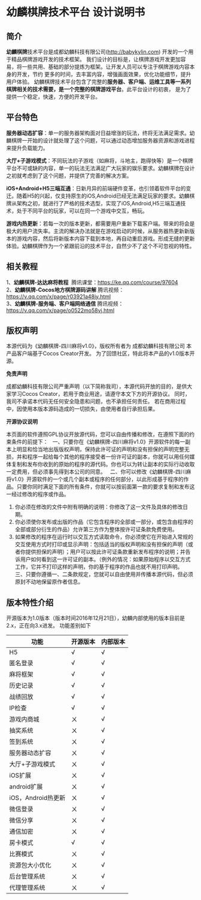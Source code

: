 幼麟棋牌技术平台 设计说明书
====

简介
---

  **幼麟棋牌**技术平台是成都幼麟科技有限公司(http://babykylin.com) 开发的一个用于精品棋牌游戏开发的技术框架。
我们设计的目标是，让棋牌游戏开发更加容易，将一些共用、基础的部分提炼为框架。让开发人员可以专注于棋牌游戏内容本身的开发，节约
更多的时间，去丰富内容，增强画面效果，优化功能细节，提升用户体验。
幼麟棋牌技术平台包含了完整的**服务器、客户端、运维工具等一系列棋牌相关的技术需要，是一个完整的棋牌游戏平台**。此平台设计的初衷，
是为了提供一个稳定，快速，方便的开发平台。

平台特色
---

  **服务器动态扩容**：单一的服务器架构面对日益增涨的玩法，终将无法满足需求。幼麟棋牌一开始的设计就处理了这个问题，可以通过动态增加服务器资源和游戏进程来提升负载能力。

  **大厅+子游戏模式**：不同玩法的子游戏（如麻将，斗地主，跑得快等）是一个棋牌平台不可或缺的内容，单一的玩法无法满足广大玩家的娱乐要求。幼麟棋牌在设计之初就考虑到了这个问题，并提供了完善的解决方案。

  **iOS+Android+H5三端互通**：日新月异的前端硬件变革，也引领着软件平台的变迁。随着H5的兴起，仅支持原生的iOS,Android已经无法满足玩家的要求。幼麟棋牌从架构之初，就进行了严格的技术选型，实现了iOS,Android,H5三端互通技术，处于不同平台的玩家，可以在同一个游戏中交互，畅玩。

  **游戏内热更新**：若每一次的版本更新，都需要用户重新下载客户端。带来的将会是极大的用户流失率。主流的解决办法就是在游戏启动的时候，从服务器热更新新版本的游戏内容，然后将新版本内容下载到本地，再自动重启游戏。形成无缝的更新体验。幼麟棋牌作为一个紧跟前沿的技术平台，自然少不了这个不可忽视的特性。 
  
  
相关教程
---

1、**幼麟棋牌-达达麻将教程**  腾讯课堂：https://ke.qq.com/course/97604</br>
2、**幼麟棋牌-Cocos地方棋牌源码讲解** 腾讯视频：https://v.qq.com/x/page/r03921a48jy.html</br>
3、**幼麟棋牌-服务端、客户端网络通信** 腾讯视频：https://v.qq.com/x/page/o0522mo58vj.html</br>


版权声明
---
本源代码为《幼麟棋牌-四川麻将v1.0》，版权所有者为  成都幼麟科技有限公司
本产品客户端基于Cocos Creator开发。 为了回馈社区，特此将本产品的v1.0版本开源。

**免责声明**

成都幼麟科技有限公司严重声明（以下简称我司），本源代码开放的目的，是供大家学习Cocos Creator，若用于商业用途，请遵守本文下方的开源协议。 同时，我司不承诺本代码无任何安全隐患和问题，也不承担任何责任。 若在商用过程中，因使用本版本源码造成的一切损失，由使用者自行承担后果。



**开源协议说明**

本页面的软件遵照GPL协议开放源代码，您可以自由传播和修改，在遵照下面的约束条件的前提下：
 
一、只要你在《幼麟棋牌-四川麻将v1.0》开源软件的每一副本上明显和恰当地出版版权声明，保持此许可证的声明和没有担保的声明完整无损，并和程序一起给每个其他的程序接受者一份许可证的副本，你就可以用任何媒体复制和发布你收到的原始的程序的源代码。你也可以为转让副本的实际行动收取一定费用，但必须事先得到本公司的同意。
 
二、你可以修改《幼麟棋牌-四川麻将v1.0》开源软件的一个或几个副本或程序的任何部分，以此形成基于程序的作品。只要你同时满足下面的所有条件，你就可以按前面第一款的要求复制和发布这一经过修改的程序或作品。
 
1. 你必须在修改的文件中附有明确的说明：你修改了这一文件及具体的修改日期。
 
2. 你必须使你发布或出版的作品（它包含程序的全部或一部分，或包含由程序的全部或部分衍生的作品）允许第三方作为整体按许可证条款免费使用。
 
3. 如果修改的程序在运行时以交互方式读取命令，你必须使它在开始进入常规的交互使用方式时打印或显示声明：包括适当的版权声明和没有担保的声明（或者你提供担保的声明）；用户可以按此许可证条款重新发布程序的说明；并告诉用户如何看到这一许可证的副本。（例外的情况：如果原始程序以交互方式工作，它并不打印这样的声明，你的基于程序的作品也就不用打印声明。
 
三、只要你遵循一、二条款规定，您就可以自由使用并传播本源代码，但必须原封不动地保留原作者信息。


版本特性介绍
---

开源版本为1.0版本（版本时间2016年12月21日），幼麟内部使用的版本目前是2.x，正在向3.x进发。 功能差别如下

功能 | 开源版本 | 内部版本
----|------|----
H5 | √ | √
匿名登录 | √ | √
麻将框架 | √ | √
历史记录 | √ | √
战绩回放 | √ | √
IP检查 | √ | √
游戏内商城 | ㄨ | √
抽奖系统 | ㄨ | √
签到系统 | ㄨ | √
服务器动态扩容 | ㄨ | √
大厅+子游戏模式 | ㄨ  | √
iOS扩展 | ㄨ | √
android扩展 | ㄨ | √
iOS，Android热更新 | ㄨ | √
微信登录 | ㄨ | √
微信分享 | ㄨ | √
通信加密 | ㄨ | √
房卡模式 | √ | √
比赛模式 | ㄨ | √
资源包大小优化 | ㄨ | √
后台管理系统 | ㄨ | √
代理管理系统 | ㄨ | √



